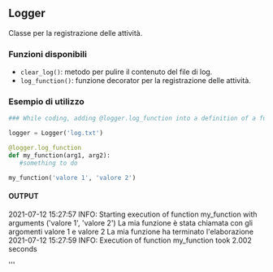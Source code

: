 ## Logger

Classe per la registrazione delle attività.

### Funzioni disponibili

* `clear_log()`: metodo per pulire il contenuto del file di log.
* `log_function()`: funzione decorator per la registrazione delle attività.

### Esempio di utilizzo

```python
### While coding, adding @logger.log_function into a definition of a function, makes it wrap and log it automatically

logger = Logger('log.txt')

@logger.log_function
def my_function(arg1, arg2):
   #something to do

my_function('valore 1', 'valore 2')
```
#### OUTPUT
2021-07-12 15:27:57 INFO: Starting execution of function my_function with arguments ('valore 1', 'valore 2')
La mia funzione è stata chiamata con gli argomenti valore 1 e valore 2
La mia funzione ha terminato l'elaborazione
2021-07-12 15:27:59 INFO: Execution of function my_function took 2.002 seconds

'''